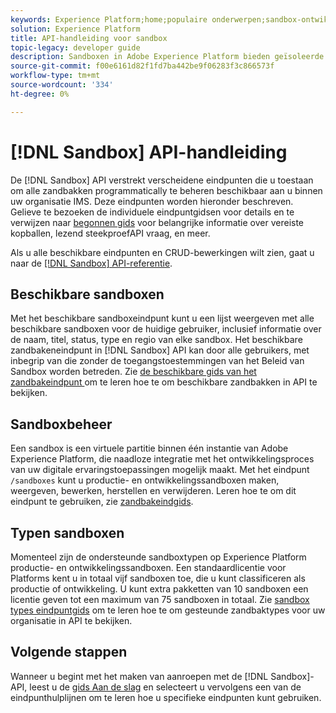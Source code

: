 ```yaml
---
keywords: Experience Platform;home;populaire onderwerpen;sandbox-ontwikkelaarsgids
solution: Experience Platform
title: API-handleiding voor sandbox
topic-legacy: developer guide
description: Sandboxen in Adobe Experience Platform bieden geïsoleerde ontwikkelomgevingen waarmee u functies kunt testen, experimenten kunt uitvoeren en aangepaste configuraties kunt maken zonder dat dit gevolgen heeft voor uw productieomgeving.
source-git-commit: f00e6161d82f1fd7ba442be9f06283f3c866573f
workflow-type: tm+mt
source-wordcount: '334'
ht-degree: 0%

---
```


# [!DNL Sandbox] API-handleiding

De [!DNL Sandbox] API verstrekt verscheidene eindpunten die u toestaan om alle zandbakken programmatically te beheren beschikbaar aan u binnen uw organisatie IMS. Deze eindpunten worden hieronder beschreven. Gelieve te bezoeken de individuele eindpuntgidsen voor details en te verwijzen naar [begonnen gids](./getting-started.md) voor belangrijke informatie over vereiste kopballen, lezend steekproefAPI vraag, en meer.

Als u alle beschikbare eindpunten en CRUD-bewerkingen wilt zien, gaat u naar de [[!DNL Sandbox] API-referentie](https://www.adobe.io/apis/experienceplatform/home/api-reference.html#!acpdr/swagger-specs/sandbox-api.yaml).

## Beschikbare sandboxen

Met het beschikbare sandboxeindpunt kunt u een lijst weergeven met alle beschikbare sandboxen voor de huidige gebruiker, inclusief informatie over de naam, titel, status, type en regio van elke sandbox. Het beschikbare zandbakeneindpunt in [!DNL Sandbox] API kan door alle gebruikers, met inbegrip van die zonder de toegangstoestemmingen van het Beleid van Sandbox worden betreden. Zie [de beschikbare gids van het zandbakeindpunt ](./available.md) om te leren hoe te om beschikbare zandbakken in API te bekijken.

## Sandboxbeheer

Een sandbox is een virtuele partitie binnen één instantie van Adobe Experience Platform, die naadloze integratie met het ontwikkelingsproces van uw digitale ervaringstoepassingen mogelijk maakt. Met het eindpunt `/sandboxes` kunt u productie- en ontwikkelingssandboxen maken, weergeven, bewerken, herstellen en verwijderen. Leren hoe te om dit eindpunt te gebruiken, zie [zandbakeindgids](./sandboxes.md).

## Typen sandboxen

Momenteel zijn de ondersteunde sandboxtypen op Experience Platform productie- en ontwikkelingssandboxen. Een standaardlicentie voor Platforms kent u in totaal vijf sandboxen toe, die u kunt classificeren als productie of ontwikkeling. U kunt extra pakketten van 10 sandboxen een licentie geven tot een maximum van 75 sandboxen in totaal. Zie [sandbox types eindpuntgids](./types.md) om te leren hoe te om gesteunde zandbaktypes voor uw organisatie in API te bekijken.

## Volgende stappen

Wanneer u begint met het maken van aanroepen met de [!DNL Sandbox]-API, leest u de [gids Aan de slag](./getting-started.md) en selecteert u vervolgens een van de eindpunthulplijnen om te leren hoe u specifieke eindpunten kunt gebruiken.